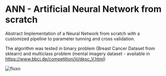# ANN - Artificial Neural Network from scratch

Abstract
Implementation of a Neural Network from scratch with a customized pipeline to parameter tunning and cross validation.

The algorithm was tested in binary problem (Breast Cancer Dataset from sklearn) and multiclass problem (mental imagery dataset - available in https://www.bbci.de/competition/iii/desc_V.html)

![fluxo](https://user-images.githubusercontent.com/54689450/204160174-ea225fb6-0603-4d9f-837e-582ec4680f9e.png)
